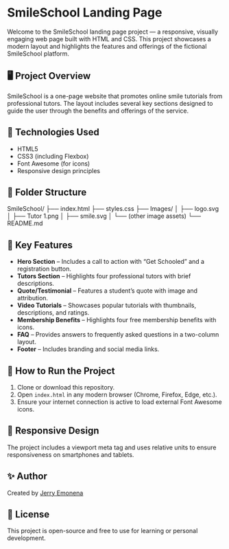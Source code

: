# SmileSchool Landing Page

Welcome to the SmileSchool landing page project — a responsive, visually engaging web page built with HTML and CSS. This project showcases a modern layout and highlights the features and offerings of the fictional SmileSchool platform.

## 🖥️ Project Overview

SmileSchool is a one-page website that promotes online smile tutorials from professional tutors. The layout includes several key sections designed to guide the user through the benefits and offerings of the service.

## 🔧 Technologies Used

- HTML5
- CSS3 (including Flexbox)
- Font Awesome (for icons)
- Responsive design principles

## 📂 Folder Structure

SmileSchool/
├── index.html
├── styles.css
├── Images/
│ ├── logo.svg
│ ├── Tutor 1.png
│ ├── smile.svg
│ └── (other image assets)
└── README.md


## 📑 Key Features

- **Hero Section** – Includes a call to action with “Get Schooled” and a registration button.
- **Tutors Section** – Highlights four professional tutors with brief descriptions.
- **Quote/Testimonial** – Features a student’s quote with image and attribution.
- **Video Tutorials** – Showcases popular tutorials with thumbnails, descriptions, and ratings.
- **Membership Benefits** – Highlights four free membership benefits with icons.
- **FAQ** – Provides answers to frequently asked questions in a two-column layout.
- **Footer** – Includes branding and social media links.

## 🎯 How to Run the Project

1. Clone or download this repository.
2. Open `index.html` in any modern browser (Chrome, Firefox, Edge, etc.).
3. Ensure your internet connection is active to load external Font Awesome icons.

## 📱 Responsive Design

The project includes a viewport meta tag and uses relative units to ensure responsiveness on smartphones and tablets.

## ✨ Author

Created by [Jerry Emonena](https://www.linkedin.com/in/jerryemonena)

## 📜 License

This project is open-source and free to use for learning or personal development.
